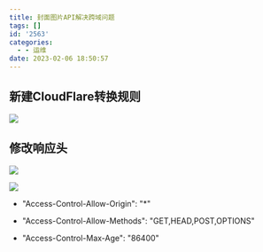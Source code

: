 ```yaml
---
title: 封面图片API解决跨域问题
tags: []
id: '2563'
categories:
  - - 运维
date: 2023-02-06 18:50:57
---
```


## 新建CloudFlare转换规则

![](https://img.limour.top/archives_2023/2023/02/06/63e0dabf3772e.webp)

## 修改响应头

![](https://img.limour.top/archives_2023/2023/02/06/63e0db016e756.webp)

![](https://img.limour.top/archives_2023/2023/02/06/63e0db45a2176.webp)

*   "Access-Control-Allow-Origin": "\*"

*   "Access-Control-Allow-Methods": "GET,HEAD,POST,OPTIONS"

*   "Access-Control-Max-Age": "86400"